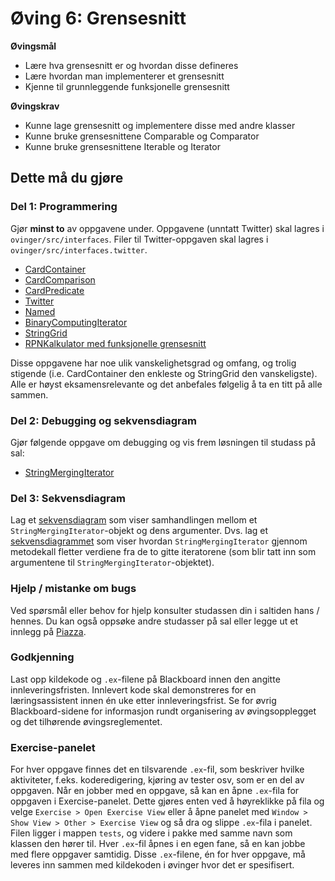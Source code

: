 # Øving 6: Grensesnitt

**Øvingsmål**
* Lære hva grensesnitt er og hvordan disse defineres
* Lære hvordan man implementerer et grensesnitt
* Kjenne til grunnleggende funksjonelle grensesnitt

**Øvingskrav**
* Kunne lage grensesnitt og implementere disse med andre klasser
* Kunne bruke grensesnittene Comparable<T> og Comparator<T>
* Kunne bruke grensesnittene Iterable<T> og Iterator<T>

## Dette må du gjøre
### Del 1: Programmering
Gjør **minst to** av oppgavene under. Oppgavene (unntatt Twitter) skal lagres i `ovinger/src/interfaces`. 
Filer til Twitter-oppgaven skal lagres i `ovinger/src/interfaces.twitter`.

* [CardContainer](./CardContainer.md) 
* [CardComparison](./CardComparison.md)
* [CardPredicate](./CardPredicate.md)
* [Twitter](./Twitter.md)
* [Named](./Named.md)
* [BinaryComputingIterator](./BinaryComputingIterator.md) 
* [StringGrid](./StringGrid.md)
* [RPNKalkulator med funksjonelle grensesnitt](./RPNCalc.md)

Disse oppgavene har noe ulik vanskelighetsgrad og omfang, og trolig stigende (i.e. CardContainer den enkleste og StringGrid den vanskeligste). 
Alle er høyst eksamensrelevante og det anbefales følgelig å ta en titt på alle sammen.

### Del 2: Debugging og sekvensdiagram
Gjør følgende oppgave om debugging og vis frem løsningen til studass på sal: 

*  [StringMergingIterator](./StringMergingIterator.md)

### Del 3: Sekvensdiagram
Lag et [sekvensdiagram](https://www.ntnu.no/wiki/display/tdt4100/Sekvensdiagrammer) som viser samhandlingen mellom et 
`StringMergingIterator`-objekt og dens argumenter. Dvs. lag et [sekvensdiagrammet](https://www.ntnu.no/wiki/display/tdt4100/Sekvensdiagrammer) 
som viser hvordan `StringMergingIterator` gjennom metodekall fletter verdiene fra de to gitte iteratorene (som blir tatt inn som argumentene til 
`StringMergingIterator`-objektet).

### Hjelp / mistanke om bugs

Ved spørsmål eller behov for hjelp konsulter studassen din i saltiden hans / hennes. Du kan også oppsøke andre studasser på sal eller legge ut et innlegg på [Piazza](https://piazza.com/).

### Godkjenning

Last opp kildekode og `.ex`-filene på Blackboard innen den angitte innleveringsfristen. Innlevert kode skal demonstreres for en læringsassistent innen én uke etter innleveringsfrist. Se for øvrig Blackboard-sidene for informasjon rundt organisering av øvingsopplegget og det tilhørende øvingsreglementet.

### Exercise-panelet

For hver oppgave finnes det en tilsvarende `.ex`-fil, som beskriver hvilke aktiviteter, f.eks. koderedigering, kjøring av tester osv, som er en del av oppgaven. Når en jobber med en oppgave, så kan en åpne `.ex`-fila for oppgaven i Exercise-panelet. Dette gjøres enten ved å høyreklikke på fila og velge `Exercise > Open Exercise View` eller å åpne panelet med `Window > Show View > Other > Exercise View` og så dra og slippe `.ex`-fila i panelet. Filen ligger i mappen `tests`, og videre i pakke med samme navn som klassen den hører til. Hver `.ex`-fil åpnes i en egen fane, så en kan jobbe med flere oppgaver samtidig. Disse `.ex`-filene, én for hver oppgave, må leveres inn sammen med kildekoden i øvinger hvor det er spesifisert.
